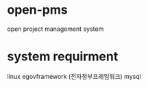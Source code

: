# open-pms
open project management system

# system requirment
linux
egovframework (전자정부프레임워크)
mysql
